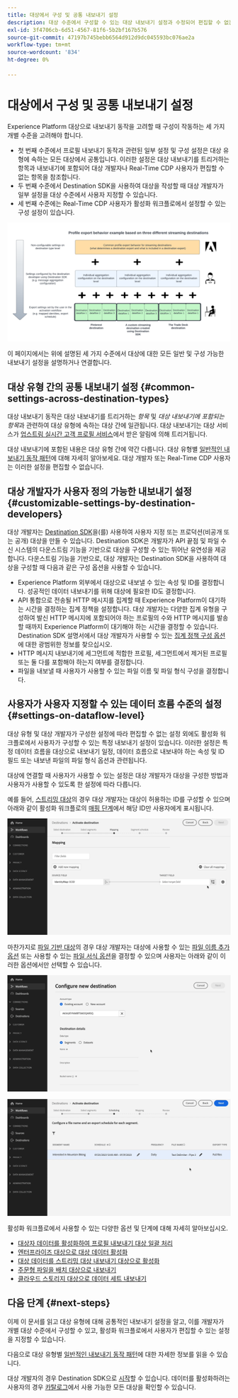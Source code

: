 ```yaml
---
title: 대상에서 구성 및 공통 내보내기 설정
description: 대상 수준에서 구성할 수 있는 대상 내보내기 설정과 수정되어 편집할 수 없는 대상을 알아봅니다.
exl-id: 3f4706cb-6d51-4567-81f6-5b2bf167b576
source-git-commit: 47197b745bebb6564d912d9dc045593bc076ae2a
workflow-type: tm+mt
source-wordcount: '834'
ht-degree: 0%

---
```


# 대상에서 구성 및 공통 내보내기 설정

Experience Platform 대상으로 내보내기 동작을 고려할 때 구성이 작동하는 세 가지 개별 수준을 고려해야 합니다.

* 첫 번째 수준에서 프로필 내보내기 동작과 관련된 일부 설정 및 구성 설정은 대상 유형에 속하는 모든 대상에서 공통입니다. 이러한 설정은 대상 내보내기를 트리거하는 항목과 내보내기에 포함되어 대상 개발자나 Real-Time CDP 사용자가 편집할 수 없는 항목을 참조합니다.
* 두 번째 수준에서 Destination SDK을 사용하여 대상을 작성할 때 대상 개발자가 일부 설정을 대상 수준에서 사용자 지정할 수 있습니다.
* 세 번째 수준에는 Real-Time CDP 사용자가 활성화 워크플로에서 설정할 수 있는 구성 설정이 있습니다.

![대상에 대한 일반 내보내기 설정과 구성 가능한 내보내기 설정 간의 상호 작용을 보여 주는 다이어그램](/help/destinations/assets/how-destinations-work/profile-export-behavior-diagram.png)

이 페이지에서는 위에 설명된 세 가지 수준에서 대상에 대한 모든 일반 및 구성 가능한 내보내기 설정을 설명하거나 연결합니다.

## 대상 유형 간의 공통 내보내기 설정 {#common-settings-across-destination-types}

대상 내보내기 동작은 대상 내보내기를 트리거하는 *항목* 및 *대상 내보내기에 포함되는 항목*&#x200B;과 관련하여 대상 유형에 속하는 대상 간에 일관됩니다. 대상 내보내기는 대상 서비스가 [업스트림 실시간 고객 프로필 서비스](https://experienceleague.adobe.com/docs/blueprints-learn/architecture/architecture-overview/platform-applications.html#adobe-experience-platform-%26-applications-detailed-architecture-diagram)에서 받은 알림에 의해 트리거됩니다.

대상 내보내기에 포함된 내용은 대상 유형 간에 약간 다릅니다. 대상 유형별 [일반적인 내보내기 동작 패턴](/help/destinations/how-destinations-work/profile-export-behavior.md)에 대해 자세히 알아보세요. 대상 개발자 또는 Real-Time CDP 사용자는 이러한 설정을 편집할 수 없습니다.

## 대상 개발자가 사용자 정의 가능한 내보내기 설정 {#customizable-settings-by-destination-developers}

대상 개발자는 [Destination SDK](/help/destinations/destination-sdk/overview.md)을(를) 사용하여 사용자 지정 또는 프로덕션(비공개 또는 공개) 대상을 만들 수 있습니다. Destination SDK은 개발자가 API 끝점 및 파일 수신 시스템의 다운스트림 기능을 기반으로 대상을 구성할 수 있는 뛰어난 유연성을 제공합니다. 다운스트림 기능을 기반으로, 대상 개발자는 Destination SDK을 사용하여 대상을 구성할 때 다음과 같은 구성 옵션을 사용할 수 있습니다.

* Experience Platform 외부에서 대상으로 내보낼 수 있는 속성 및 ID를 결정합니다. 성공적인 데이터 내보내기를 위해 대상에 필요한 ID도 결정합니다.
* API 통합으로 전송될 HTTP 메시지를 집계할 때 Experience Platform이 대기하는 시간을 결정하는 집계 정책을 설정합니다. 대상 개발자는 다양한 집계 유형을 구성하여 발신 HTTP 메시지에 포함되어야 하는 프로필의 수와 HTTP 메시지를 발송할 때까지 Experience Platform이 대기해야 하는 시간을 결정할 수 있습니다. Destination SDK 설명서에서 대상 개발자가 사용할 수 있는 [집계 정책 구성 옵션](../destination-sdk/functionality/destination-configuration/aggregation-policy.md)에 대한 광범위한 정보를 찾으십시오.
* HTTP 메시지 내보내기에 세그먼트에 적합한 프로필, 세그먼트에서 제거된 프로필 또는 둘 다를 포함해야 하는지 여부를 결정합니다.
* 파일을 내보낼 때 사용자가 사용할 수 있는 파일 이름 및 파일 형식 구성을 결정합니다.

## 사용자가 사용자 지정할 수 있는 데이터 흐름 수준의 설정 {#settings-on-dataflow-level}

대상 유형 및 대상 개발자가 구성한 설정에 따라 편집할 수 없는 설정 외에도 활성화 워크플로에서 사용자가 구성할 수 있는 특정 내보내기 설정이 있습니다. 이러한 설정은 특정 데이터 흐름을 대상으로 내보내기 일정, 데이터 흐름으로 내보내야 하는 속성 및 ID 필드 또는 내보낸 파일의 파일 형식 옵션과 관련됩니다.

대상에 연결할 때 사용자가 사용할 수 있는 설정은 대상 개발자가 대상을 구성한 방법과 사용자가 사용할 수 있도록 한 설정에 따라 다릅니다.

예를 들어, [스트리밍 대상](/help/destinations/destination-types.md#streaming-destinations)의 경우 대상 개발자는 대상이 허용하는 ID를 구성할 수 있으며 아래와 같이 활성화 워크플로의 [매핑 단계](/help/destinations/ui/activate-segment-streaming-destinations.md#mapping)에서 해당 ID만 사용자에게 표시됩니다.

![활성화 워크플로의 매핑 단계에서 대상 필드에 대한 ID 선택의 화면 기록입니다. ](/help/destinations/assets/how-destinations-work/identity-mapping-example.gif)

마찬가지로 [파일 기반 대상](/help/destinations/destination-types.md#file-based)의 경우 대상 개발자는 대상에 사용할 수 있는 [파일 이름 추가 옵션](/help/destinations/ui/activate-batch-profile-destinations.md#file-names) 또는 사용할 수 있는 [파일 서식 옵션](/help/destinations/destination-sdk/guides/batch/configure-file-formatting-options.md)을 결정할 수 있으며 사용자는 아래와 같이 이러한 옵션에서만 선택할 수 있습니다.

![파일 기반 대상에 연결할 때 파일 서식 지정 옵션의 화면 기록입니다.](/help/destinations/assets/how-destinations-work/file-formatting-options.gif)

![활성화 워크플로의 예약 단계에서 파일 이름 추가 옵션에 대한 화면 기록입니다. ](/help/destinations/assets/how-destinations-work/filename-append-options.gif)

활성화 워크플로에서 사용할 수 있는 다양한 옵션 및 단계에 대해 자세히 알아보십시오.

* [대상자 데이터를 활성화하여 프로필 내보내기 대상 일괄 처리](/help/destinations/ui/activate-batch-profile-destinations.md)
* [엔터프라이즈 대상으로 대상 데이터 활성화](/help/destinations/ui/activate-streaming-profile-destinations.md)
* [대상 데이터를 스트리밍 대상 내보내기 대상으로 활성화](/help/destinations/ui/activate-segment-streaming-destinations.md)
* [주문형 파일을 배치 대상으로 내보내기](/help/destinations/ui/export-file-now.md)
* [클라우드 스토리지 대상으로 데이터 세트 내보내기](/help/destinations/ui/export-datasets.md)

## 다음 단계 {#next-steps}

이제 이 문서를 읽고 대상 유형에 대해 공통적인 내보내기 설정을 알고, 이를 개발자가 개별 대상 수준에서 구성할 수 있고, 활성화 워크플로에서 사용자가 편집할 수 있는 설정을 지정할 수 있습니다.

다음으로 대상 유형별 [일반적인 내보내기 동작 패턴](/help/destinations/how-destinations-work/profile-export-behavior.md)에 대한 자세한 정보를 읽을 수 있습니다.

대상 개발자의 경우 Destination SDK으로 [시작](/help/destinations/destination-sdk/getting-started.md)할 수 있습니다. 데이터를 활성화하려는 사용자의 경우 [카탈로그](/help/destinations/catalog/overview.md)에서 사용 가능한 모든 대상을 확인할 수 있습니다.
